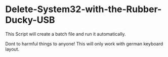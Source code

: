 # Delete-System32-with-the-Rubber-Ducky-USB
This Script will create a batch file and run it automatically. 

Dont to harmful things to anyone!
This will only work with german keyboard layout.
